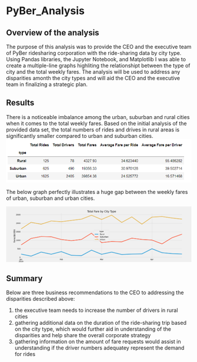 # PyBer_Analysis


## Overview of the analysis
The purpose of this analysis was to provide the CEO and the executive team of PyBer ridesharing corporation with the ride-sharing data by city type. Using Pandas libraries, the Jupyter Notebook, and Matplotlib I was able to create a multiple-line graphs highliting the relationshipt between the type of city and the total weekly fares. The analysis will be used to address any disparities amonth the city types and will aid the CEO and the executive team in finalizing a strategic plan. 

## Results

There is a noticeable imbalance among the urban, suburban and rural cities when it comes to the total weekly fares. Based on the initial analysis of the provided data set, the total numbers of rides and drives in rural areas is significantly smaller compared to urban and suburban cities. 
![Table](https://github.com/OlgaOMir/PyBer_Analysis/blob/main/analysis/PyBer_summary_data.png) 

The below graph perfectly illustrates a huge gap between the weekly fares of urban, suburban and urban cities. 

![Graph](https://github.com/OlgaOMir/PyBer_Analysis/blob/main/analysis/PyBer_fare_summary.png)



## Summary

Below are three business recommendations to the CEO to addressing the disparities described above:
  
  1. the executive team needs to increase the number of drivers in rural cities
  2. gathering additional data on the duration of the ride-sharing trip based on the city type, which would further aid in understanding of the disparities and help share the overall corporate strategy
  3. gathering information on the amount of fare requests would assist in understanding if the driver numbers adequatey represent the demand for rides 

